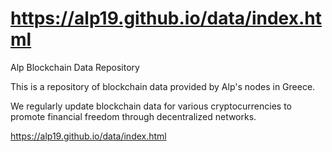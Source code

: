 # https://alp19.github.io/data/index.html
Alp Blockchain Data Repository

This is a repository of blockchain data provided by Alp's nodes in Greece.

We regularly update blockchain data for various cryptocurrencies to promote financial freedom through decentralized networks.

https://alp19.github.io/data/index.html
